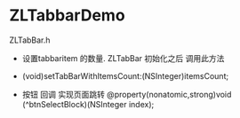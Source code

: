# ZLTabbarDemo
ZLTabBar.h
 *  设置tabbaritem 的数量.
ZLTabBar 初始化之后 调用此方法
- (void)setTabBarWithItemsCount:(NSInteger)itemsCount;
 
*  按钮 回调 实现页面跳转
@property(nonatomic,strong)void (^btnSelectBlock)(NSInteger index);


